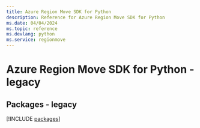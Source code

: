 ```yaml
---
title: Azure Region Move SDK for Python
description: Reference for Azure Region Move SDK for Python
ms.date: 04/04/2024
ms.topic: reference
ms.devlang: python
ms.service: regionmove
---
```

# Azure Region Move SDK for Python - legacy
## Packages - legacy
[!INCLUDE [packages](region-move-index.md)]